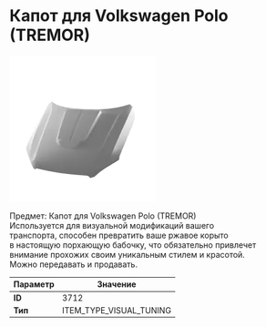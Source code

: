 # Капот для Volkswagen Polo (TREMOR)

![Item Image](../img/3712.webp?raw=true)

Предмет: Капот для Volkswagen Polo (TREMOR)<br>Используется для визуальной модификаций вашего<br>транспорта, способен превратить ваше ржавое корыто<br>в настоящую порхающую бабочку, что обязательно привлечет<br>внимание прохожих своим уникальным стилем и красотой.<br>Можно передавать и продавать.


| Параметр | Значение |
|----------|----------|
| **ID** | 3712 |
| **Тип** | ITEM_TYPE_VISUAL_TUNING |

